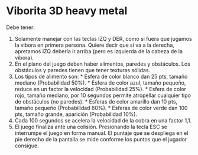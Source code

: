 Viborita 3D heavy metal
=============================
Debe tener:
1. Solamente manejar con las teclas IZQ y DER, como si fuera que jugamos la vibora en primera persona. Quiere decir que si va a la derecha, apretamos IZQ debería ir arriba (pero es izquierda de la cabeza de la vibora).
2. En el plano del juego deben haber alimentos, paredes y obstáculos. Los obstáculos y paredes tienen que tener texturas sólidas.
3. Los tipos de alimento son:
        * Esfera de color blanco dan 25 pts, tamaño mediano (Probabilidad 50%).
        * Esfera de color azul, tamaño pequeño, reduce en un factor la velocidad (Probabilidad 25%).
        * Esfera de color rojo, tamaño mediano, por 10 segundos permite atropellar cualquier tipo de obstáculos (no paredes).
        * Esferas de color amarillo dan 10 pts, tamaño pequeño (Probabilidad 60%).
        * Esferas de color verde dan 100 pts, tamaño grande, aparición (Probabilidad 10%).
4. Cada 100 segundos se acelera la velocidad de la cobra en una factor 1,1.
5. El juego finaliza ante una colisión. Presionando la tecla ESC se interrumpe el juego en forma manual. El puntaje que se despliega en el pie derecho de la pantalla se mide conforme los puntos que el jugador consigue.
